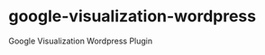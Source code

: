 google-visualization-wordpress
==============================

Google Visualization Wordpress Plugin